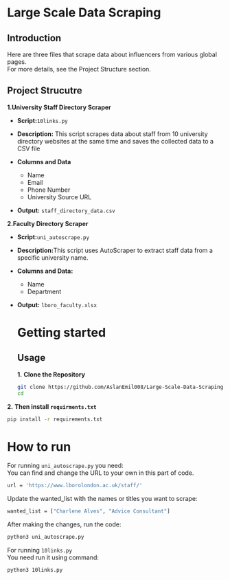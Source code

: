 # Large Scale Data Scraping

## Introduction
Here are three files that scrape data about influencers from various global pages.<br>
For more details, see the Project Structure section.

## Project Strucutre
<b>1.University Staff Directory Scraper</b>

- <b>Script:</b>`10links.py`
- <b>Description:</b> This script scrapes data about staff from 10 university directory websites at the same time and saves the collected data to a CSV file
- <b>Columns and Data</b>
  - Name
  - Email 
  - Phone Number 
  - University Source URL

- <b>Output:</b> `staff_directory_data.csv`

<b>2.Faculty Directory Scraper</b>
- <b>Script:</b>`uni_autoscrape.py`
- <b>Description:</b>This script uses AutoScraper to extract staff data from a specific university name. 
- <b>Columns and Data:</b>
  - Name
  - Department

- <b>Output:</b> `lboro_faculty.xlsx`


  # Getting started
  ## Usage
  **1.** <b>Clone the Repository</b>
  ```bash
  git clone https://github.com/AslanEmil008/Large-Scale-Data-Scraping.git
  cd
  ```
**2.** <b>Then install `requirments.txt`</b>
```bash
pip install -r requirements.txt
```

# How to run
For running `uni_autoscrape.py` you need: <br>
You can find and change the URL to your own in this part of code. 
```bash
url = 'https://www.lborolondon.ac.uk/staff/'
```
Update the wanted_list with the names or titles you want to scrape: 
```bash
wanted_list = ["Charlene Alves", "Advice Consultant"]
```
After making the changes, run the code:

```bash
python3 uni_autoscrape.py
```

For running `10links.py` <br>
You need run it using command:
```bash
python3 10links.py
```






  


